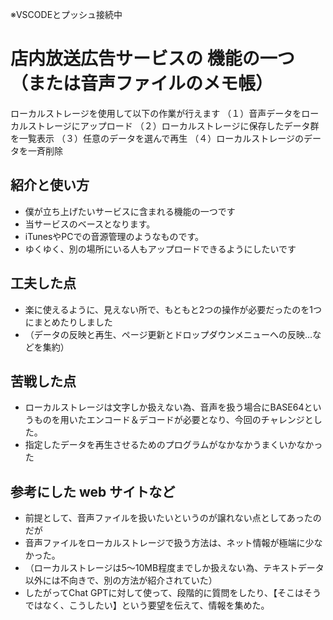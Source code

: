※VSCODEとプッシュ接続中
# 店内放送広告サービスの 機能の一つ（または音声ファイルのメモ帳）
ローカルストレージを使用して以下の作業が行えます
（１）音声データをローカルストレージにアップロード
（２）ローカルストレージに保存したデータ群を一覧表示
（３）任意のデータを選んで再生
（４）ローカルストレージのデータを一斉削除
## 紹介と使い方
- 僕が立ち上げたいサービスに含まれる機能の一つです
- 当サービスのベースとなります。
- iTunesやPCでの音源管理のようなものです。
- ゆくゆく、別の場所にいる人もアップロードできるようにしたいです 
## 工夫した点
- 楽に使えるように、見えない所で、もともと2つの操作が必要だったのを1つにまとめたりしました
- （データの反映と再生、ページ更新とドロップダウンメニューへの反映…などを集約）

## 苦戦した点
- ローカルストレージは文字しか扱えない為、音声を扱う場合にBASE64というものを用いたエンコード＆デコードが必要となり、今回のチャレンジとした。
- 指定したデータを再生させるためのプログラムがなかなかうまくいかなかった

## 参考にした web サイトなど
- 前提として、音声ファイルを扱いたいというのが譲れない点としてあったのだが
- 音声ファイルをローカルストレージで扱う方法は、ネット情報が極端に少なかった。
- （ローカルストレージは5～10MB程度までしか扱えない為、テキストデータ以外には不向きで、別の方法が紹介されていた）
- したがってChat GPTに対して使って、段階的に質問をしたり、【そこはそうではなく、こうしたい】という要望を伝えて、情報を集めた。
